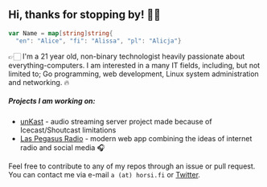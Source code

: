 ## Hi, thanks for stopping by! 👋🏻

```go
var Name = map[string]string{
  "en": "Alice", "fi": "Alissa", "pl": "Alicja"}
```
👉🏻 I'm a 21 year old, non-binary technologist heavily passionate about everything-computers.
I am interested in a many IT fields, including, but not limited to; Go programming, web development, Linux system
administration and networking. 🔥

##### Projects I am working on:
- [unKast](https://github.com/noskla/unkast) - audio streaming server project made because of Icecast/Shoutcast limitations
- [Las Pegasus Radio](https://laspegas.us/) - modern web app combining the ideas of internet radio and social media 🎧

Feel free to contribute to any of my repos through an issue or pull request. You can contact me via e-mail ``a (at) horsi.fi`` or [Twitter](https://twitter.com/alistheponi).

